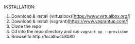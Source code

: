 INSTALLATION:

1. Download & install (virtualbox)[https://www.virtualbox.org/]
2. Download & install (vagrant)[https://www.vagrantup.com/]
3. Clone the repo
4. Cd into the repo directory and run `vagrant up --provision`
5. Browse to http://localhost:8080
